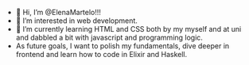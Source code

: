 - 👋 Hi, I’m @ElenaMartelo!!!
- 👀 I’m interested in web development.
- 🌱 I’m currently learning HTML and CSS both by my myself and at uni and dabbled a bit with javascript and programming logic.
- As future goals, I want to polish my fundamentals, dive deeper in frontend and learn how to code in Elixir and Haskell.
<!---
ElenaMartelo/ElenaMartelo is a ✨ special ✨ repository because its `README.md` (this file) appears on your GitHub profile.
You can click the Preview link to take a look at your changes.
--->

